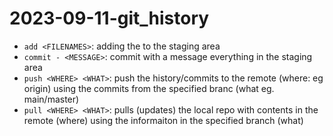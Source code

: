 # 2023-09-11-git_history

- `add <FILENAMES>`: adding the <FILENAMES> to the staging area
- `commit - <MESSAGE>`: commit with a message everything in the staging area
- `push <WHERE> <WHAT>`: push the history/commits to the remote (where: eg origin) using the commits from the specified branc (what eg. main/master)
- `pull <WHERE> <WHAT>`: pulls (updates) the local repo with contents in the remote (where) using the informaiton in the specified branch (what)
